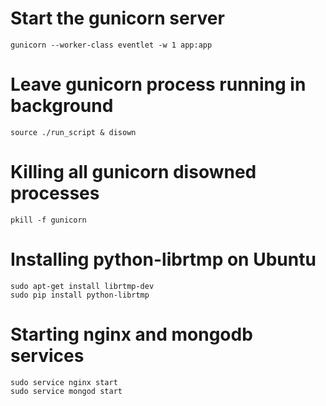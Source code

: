 # Start the gunicorn server
`gunicorn --worker-class eventlet -w 1 app:app`

# Leave gunicorn process running in background
`source ./run_script & disown`

# Killing all gunicorn disowned processes
`pkill -f gunicorn`

# Installing python-librtmp on Ubuntu
```
sudo apt-get install librtmp-dev
sudo pip install python-librtmp
```

# Starting nginx and mongodb services
```
sudo service nginx start
sudo service mongod start
```

